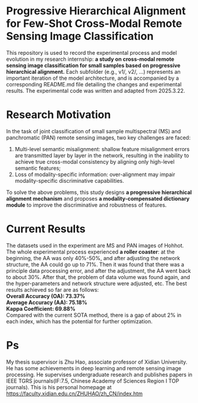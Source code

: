 # Progressive Hierarchical Alignment for Few-Shot Cross-Modal Remote Sensing Image Classification
This repository is used to record the experimental process and model evolution in my research internship: **a study on cross-modal remote sensing image classification for small samples based on progressive hierarchical alignment.** Each subfolder (e.g., v1/, v2/, ...) represents an important iteration of the model architecture, and is accompanied by a corresponding README.md file detailing the changes and experimental results. The experimental code was written and adapted from 2025.3.22.
# Research Motivation
In the task of joint classification of small sample multispectral (MS) and panchromatic (PAN) remote sensing images, two key challenges are faced:  
1) Multi-level semantic misalignment: shallow feature misalignment errors are transmitted layer by layer in the network, resulting in the inability to achieve true cross-modal consistency by aligning only high-level semantic features;
2) Loss of modality-specific information: over-alignment may impair modality-specific discriminative capabilities.

To solve the above problems, this study designs **a progressive hierarchical alignment mechanism** and proposes **a modality-compensated dictionary module** to improve the discriminative and robustness of features.
# Current Results
The datasets used in the experiment are MS and PAN images of Hohhot. The whole experimental process experienced **a roller coaster**: at the beginning, the AA was only 40%-50%, and after adjusting the network structure, the AA could go up to 71%. Then it was found that there was a principle data processing error, and after the adjustment, the AA went back to about 30%. After that, the problem of data volume was found again, and the hyper-parameters and network structure were adjusted, etc. The best results achieved so far are as follows:\
**Overall Accuracy (OA): 73.37%  
Average Accuracy (AA): 75.18%  
Kappa Coefficient: 69.88%**  
Compared with the current SOTA method, there is a gap of about 2% in each index, which has the potential for further optimization.
# Ps
My thesis supervisor is Zhu Hao, associate professor of Xidian University. He has some achievements in deep learning and remote sensing image processing. He supervises undergraduate research and publishes papers in IEEE TGRS journals(IF:7.5, Chinese Academy of Sciences Region I TOP journals). This is his personal homepage at https://faculty.xidian.edu.cn/ZHUHAO/zh_CN/index.htm
